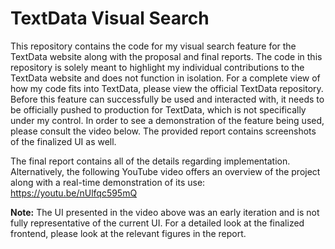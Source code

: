 # TextData Visual Search

This repository contains the code for my visual search feature for the TextData website along with the proposal and final reports. The code in this repository is solely meant to highlight my individual contributions to the TextData website and does not function in isolation. For a complete view of how my code fits into TextData, please view the official TextData repository. Before this feature can successfully be used and interacted with, it needs to be officially pushed to production for TextData, which is not specifically under my control. In order to see a demonstration of the feature being used, please consult the video below. The provided report contains screenshots of the finalized UI as well.

The final report contains all of the details regarding implementation. Alternatively, the following YouTube video offers an overview of the project along with a real-time demonstration of its use: https://youtu.be/nUlfqc595mQ

**Note:** The UI presented in the video above was an early iteration and is not fully representative of the current UI. For a detailed look at the finalized frontend, please look at the relevant figures in the report.
